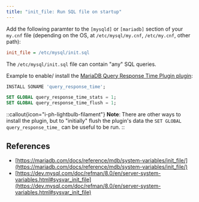 ```yaml
---
title: "init_file: Run SQL file on startup"
---
```


Add the following paramter to the `[mysqld]` or `[mariadb]` section of your `my.cnf` file (depending on the OS, at `/etc/mysql/my.cnf`, `/etc/my.cnf`, other path):

```ini
init_file = /etc/mysql/init.sql
```

The `/etc/mysql/init.sql` file can contain "any" SQL queries.

Example to enable/ install the [MariaDB Query Response Time Plugin plugin](https://mariadb.com/kb/en/query-response-time-plugin/):

```sql
INSTALL SONAME 'query_response_time';

SET GLOBAL query_response_time_stats = 1;
SET GLOBAL query_response_time_flush = 1;
```

::callout{icon="i-ph-lightbulb-filament"}
**Note**:
There are other ways to install the plugin, but to "initially" flush the plugin's data the `SET GLOBAL query_response_time_` can be useful to be run.
::

## References

* [https://mariadb.com/docs/reference/mdb/system-variables/init_file/](https://mariadb.com/docs/reference/mdb/system-variables/init_file/)
* [https://dev.mysql.com/doc/refman/8.0/en/server-system-variables.html#sysvar_init_file](https://dev.mysql.com/doc/refman/8.0/en/server-system-variables.html#sysvar_init_file)

